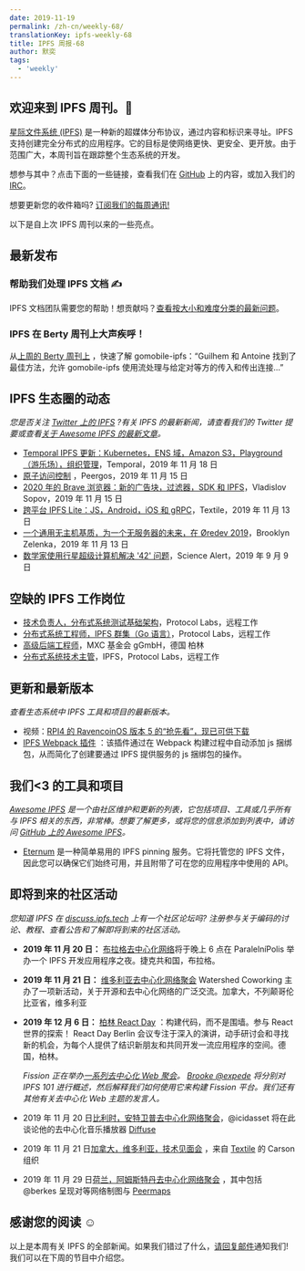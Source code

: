 ```yaml
---
date: 2019-11-19
permalink: /zh-cn/weekly-68/
translationKey: ipfs-weekly-68
title: IPFS 周报-68
author: 默奕
tags:
  - 'weekly'
---
```


## 欢迎来到 IPFS 周刊。👋

[星际文件系统 (IPFS)](https://ipfs.tech/) 是一种新的超媒体分布协议，通过内容和标识来寻址。IPFS 支持创建完全分布式的应用程序。它的目标是使网络更快、更安全、更开放。由于范围广大，本周刊旨在跟踪整个生态系统的开发。

想参与其中？点击下面的一些链接，查看我们在 [GitHub](https://github.com/ipfs) 上的内容，或加入我们的 [IRC](https://riot.im/app/#/room/#ipfs:matrix.org)。

想要更新您的收件箱吗? [订阅我们的每周通讯!](http://eepurl.com/gL2Pi5)

以下是自上次 IPFS 周刊以来的一些亮点。

## 最新发布

### 帮助我们处理 IPFS 文档 ✍️

IPFS 文档团队需要您的帮助！想贡献吗？[查看按大小和难度分类的最新问题](https://github.com/ipfs/docs/labels/help%20wanted)。

### IPFS 在 Berty 周刊上大声疾呼！

从[上周的 Berty 周刊上](https://berty.tech/newsletter/weekly-21/) ，快速了解 gomobile-ipfs：“Guilhem 和 Antoine 找到了最佳方法，允许 gomobile-ipfs 使用流处理与给定对等方的传入和传出连接...”

## IPFS 生态圈的动态

_您是否关注 [Twitter 上的 IPFS](https://twitter.com/IPFSbot) ?有关 IPFS 的最新新闻，请查看我们的 Twitter 提要或查看[关于 Awesome IPFS 的最新文章](https://awesome.ipfs.tech/articles/)。_

- [Temporal IPFS 更新：Kubernetes，ENS 域，Amazon S3，Playground（游乐场），组织管理](https://medium.com/temporal-cloud/temporal-ipfs-updates-kubernetes-ens-domains-amazon-s3-playground-organization-management-16353e89b255)，Temporal，2019 年 11 月 18 日
- [原子访问控制](https://peergos.org/blog#atomic_access_control_) ，Peergos，2019 年 11 月 15 日
- [2020 年的 Brave 浏览器：新的广告块，过滤器，SDK 和 IPFS](https://u.today/brave-browser-in-2020-new-ad-blocks-filters-sdk-and-ipfs)，Vladislov Sopov，2019 年 11 月 15 日
- [跨平台 IPFS Lite：JS，Android，iOS 和 gRPC](https://blog.textile.io/javascript-ios-android-grpc-ipfs-lite/)，Textile，2019 年 11 月 13 日
- [一个通用无主机基质，为一个无服务器的未来，在 Øredev 2019](https://dev.to/fission/a-universal-hostless-substrate-for-a-post-serverless-future-at-oredev-2019-41nm)，Brooklyn Zelenka，2019 年 11 月 13 日
- [数学家使用行星超级计算机解决 '42' 问题](https://www.sciencealert.com/the-sum-of-three-cubes-problem-has-been-solved-for-42)，Science Alert，2019 年 9 月 9 日

## 空缺的 IPFS 工作岗位

- [技术负责人，分布式系统测试基础架构](https://jobs.lever.co/protocol/1ef5b878-573d-44fc-9fe6-c3745597c1fd)，Protocol Labs，远程工作
- [分布式系统工程师，IPFS 群集（Go 语言）](https://jobs.lever.co/protocol/29207ca7-76a4-470f-b94a-e24244f9adc1)，Protocol Labs，远程工作
- [高级后端工程师](https://www.golangprojects.com/golang-go-job-dcr-Senior-Backend-Engineer-Berlin-MXC-Foundation-gGmbH.html)，MXC 基金会 gGmbH，德国 柏林
- [分布式系统技术主管](https://jobs.lever.co/protocol/9283f9b0-de64-4e1f-a221-5d02b0202198)，IPFS，Protocol Labs，远程工作

## 更新和最新版本

_查看生态系统中 IPFS 工具和项目的最新版本。_

- 视频：[RPI4 的 RavencoinOS 版本 5 的“抢先看”，现已可供下载](https://www.youtube.com/watch?v=z9nGg3yWVUM)
- [IPFS Webpack 插件](https://github.com/zippiehq/ipfs-webpack-plugin) ：该插件通过在 Webpack 构建过程中自动添加 js 捆绑包，从而简化了创建要通过 IPFS 提供服务的 js 捆绑包的操作。

## 我们<3 的工具和项目

_[Awesome IPFS](https://awesome.ipfs.tech/) 是一个由社区维护和更新的列表，它包括项目、工具或几乎所有与 IPFS 相关的东西，非常棒。想要了解更多，或将您的信息添加到列表中，请访问 [GitHub 上的 Awesome IPFS](https://github.com/ipfs/awesome-ipfs)。_

- [Eternum](https://www.eternum.io/) 是一种简单易用的 IPFS pinning 服务。它将托管您的 IPFS 文件，因此您可以确保它们始终可用，并且附带了可在您的应用程序中使用的 API。

## 即将到来的社区活动

_您知道 IPFS 在 [discuss.ipfs.tech](https://discuss.ipfs.tech/) 上有一个社区论坛吗? 注册参与关于编码的讨论、教程、查看公告和了解即将到来的社区活动。_

- **2019 年 11 月 20 日：** [布拉格去中心化网络](https://www.meetup.com/dweb-prague/events/263923023)将于晚上 6 点在 ParalelníPolis 举办一个 IPFS 开发应用程序之夜。捷克共和国，布拉格。
- **2019 年 11 月 21 日：** [维多利亚去中心化网络聚会](https://ti.to/fission/victoria-tech-meetup-2019/) Watershed Coworking 主办了一项新活动，关于开源和去中心化网络的广泛交流。加拿大，不列颠哥伦比亚省，维多利亚
- **2019 年 12 月 6 日：** [柏林 React Day](https://reactday.berlin/) ：构建代码，而不是围墙。参与 React 世界的探索！ React Day Berlin 会议专注于深入的演讲，动手研讨会和寻找新的机会，为每个人提供了结识新朋友和共同开发一流应用程序的空间。德国，柏林。

  _Fission 正在举办[一系列去中心化 Web 聚会](https://blog.fission.codes/november2019-europe-meetups/)。 [Brooke @expede](https://github.com/expede) 将分别对 IPFS 101 进行概述，然后解释我们如何使用它来构建 Fission 平台。我们还有其他有关去中心化 Web 主题的发言人。_

- 2019 年 11 月 20 日[比利时，安特卫普去中心化网络聚会](https://ti.to/fission/decentralized-web-meetup-belgium)，@icidasset 将在此谈论他的去中心化音乐播放器 [Diffuse](https://diffuse.sh)
- 2019 年 11 月 21 日[加拿大，维多利亚，技术见面会](https://ti.to/fission/victoria-tech-meetup-2019) ，来自 [Textile](https://textile.io) 的 Carson 组织
- 2019 年 11 月 29 日[荷兰，阿姆斯特丹去中心化网络聚会](https://ti.to/fission/decentralized-web-meetup-amsterdam) ，其中包括 @berkes 呈现对等网络制图与 [Peermaps](https://peermaps.org/)

## 感谢您的阅读 ☺️

以上是本周有关 IPFS 的全部新闻。如果我们错过了什么，[请回复邮件](mailto:newsletter@ipfs.io)通知我们! 我们可以在下周的节目中介绍您。
